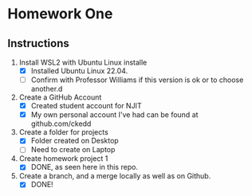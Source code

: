# Homework One
## Instructions
1. Install WSL2 with Ubuntu Linux installe
	- [x] Installed Ubuntu Linux 22.04.
	- [ ] Confirm with Professor Williams if this version is ok or to choose another.d
2. Create a GitHub Account
	- [x] Created student account for NJIT
	- [x] My own personal account I've had can be found at github.com/ckedd
3. Create a folder for projects
	- [x] Folder created on Desktop
	- [ ] Need to create on Laptop
4. Create homework project 1 
	- [x] DONE, as seen here in this repo.
5. Create a branch, and a merge locally as well as on Github.
	- [x] DONE!
